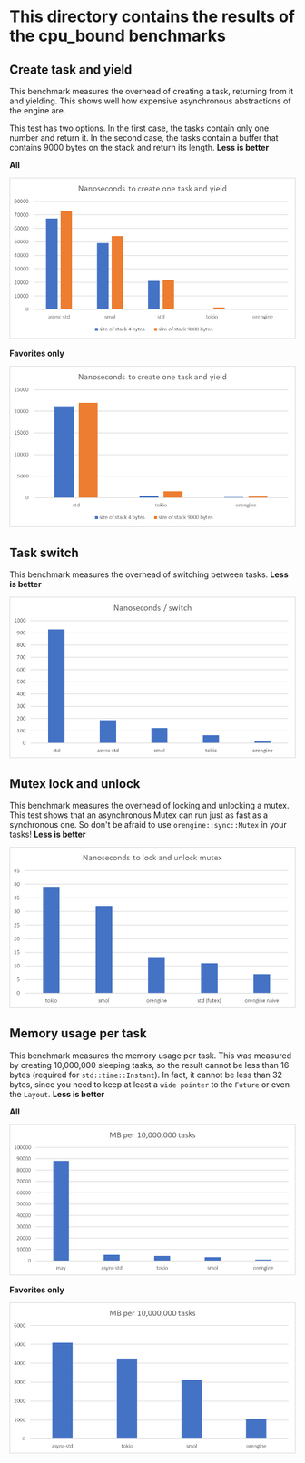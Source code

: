 # This directory contains the results of the cpu_bound benchmarks

## Create task and yield

This benchmark measures the overhead of creating a task, returning from it and yielding.
This shows well how expensive asynchronous abstractions of the engine are.

This test has two options. In the first case, the tasks contain only one number
and return it. In the second case, the tasks contain a buffer that contains
9000 bytes on the stack and return its length.
__Less is better__

__All__

![create_task_and_yield.png](images/create_task_and_yield.png)

__Favorites only__

![images/create_task_and_yield_favorites.png](images/create_task_and_yield_favorites.png)

## Task switch

This benchmark measures the overhead of switching between tasks.
__Less is better__

![images/task_switch.png](images/task_switch.png)

## Mutex lock and unlock

This benchmark measures the overhead of locking and unlocking a mutex.
This test shows that an asynchronous Mutex can run just as fast as a
synchronous one. So don't be afraid to use `orengine::sync::Mutex` in your tasks!
__Less is better__

![images/mutex_lock_unlock.png](images/mutex_lock_unlock.png)

## Memory usage per task

This benchmark measures the memory usage per task. This was measured by creating 10,000,000 sleeping tasks,
so the result cannot be less than 16 bytes (required for `std::time::Instant`).
In fact, it cannot be less than 32 bytes, since you need to keep at least a `wide pointer` to the `Future`
or even the `Layout`.
__Less is better__

__All__

![images/memory_usage_per_10m_tasks_all.png](images/memory_usage_per_10m_tasks_all.png)

__Favorites only__

![images/memory_usage_per_10m_tasks_favorites_only.png](images/memory_usage_per_10m_tasks_favorites_only.png)
